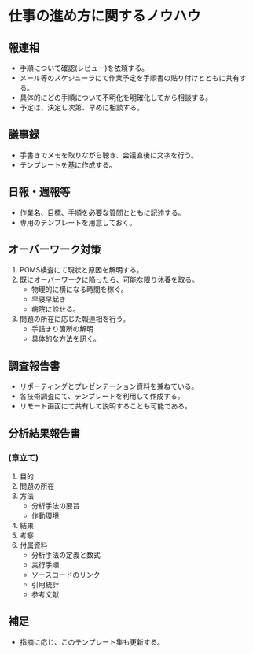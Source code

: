 # 仕事の進め方に関するノウハウ

## 報連相
- 手順について確認(レビュー)を依頼する。
- メール等のスケジューラにて作業予定を手順書の貼り付けとともに共有する。
- 具体的にどの手順について不明化を明確化してから相談する。
- 予定は、決定し次第、早めに相談する。

## 議事録
- 手書きでメモを取りながら聴き、会議直後に文字を行う。
- テンプレートを基に作成する。

## 日報・週報等
- 作業名、目標、手順を必要な質問とともに記述する。
- 専用のテンプレートを用意しておく。

## オーバーワーク対策
1. POMS検査にて現状と原因を解明する。
1. 既にオーバーワークに陥ったら、可能な限り休養を取る。
	- 物理的に横になる時間を稼ぐ。
	- 早寝早起き
	- 病院に診せる。
1. 問題の所在に応じた報連相を行う。
	- 手詰まり箇所の解明
	- 具体的な方法を訊く。

## 調査報告書
- リポーティングとプレゼンテーション資料を兼ねている。
- 各技術調査にて、テンプレートを利用して作成する。
- リモート画面にて共有して説明することも可能である。

## 分析結果報告書
### (章立て)
1. 目的
1. 問題の所在
1. 方法
	- 分析手法の要旨
	- 作動環境
1. 結果
1. 考察
1. 付属資料
	- 分析手法の定義と数式
	- 実行手順
	- ソースコードのリンク
	- 引用統計
	- 参考文献

## 補足
- 指摘に応じ、このテンプレート集も更新する。
